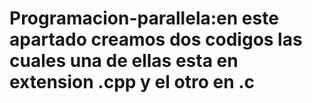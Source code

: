 # Programacion-parallela:en este apartado  creamos dos codigos las cuales  una de ellas esta en  extension .cpp y el otro en .c

